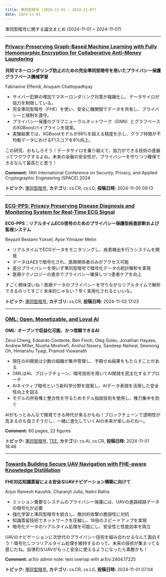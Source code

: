 ```yaml
---
title: 準同型暗号 (2024-11-01 ~ 2024-11-07)
date: 2024-11-01
---
```


準同型暗号に関する論文まとめ (2024-11-01 ~ 2024-11-07)


- - -

### [Privacy-Preserving Graph-Based Machine Learning with Fully Homomorphic Encryption for Collaborative Anti-Money Laundering](http://arxiv.org/abs/2411.02926)

**共同マネーロンダリング防止のための完全準同型暗号を用いたプライバシー保護グラフベース機械学習**

Fabrianne Effendi, Anupam Chattopadhyay

- サイバー犯罪の増加でマネーロンダリング対策が複雑化し、データサイロが協力を制限している。
- 完全準同型暗号（FHE）を使い、安全に機関間でデータを共有し、プライバシーと規制を遵守。
- プライバシー保護のグラフニューラルネットワーク（GNN）とグラフベースのXGBoostパイプラインを提案。
- 実験結果では、XGBoostモデルが99%を超える精度を示し、グラフ特徴が不均衡データにおけるF1スコアを8%向上。

この研究、おもしろそう！データサイロを乗り越えて、協力ができる技術の進展ってワクワクするよね。未来の金融の安全性が、プライバシーを守りつつ確保できるなんて最高だと思う！

**Comment:** 14th International Conference on Security, Privacy, and Applied   Cryptographic Engineering (SPACE) 2024

**トピック:** [準同型暗号](../../he), **カテゴリ:** cs.CR, cs.LG, **投稿日時:** 2024-11-05 09:13


- - -

### [ECG-PPS: Privacy Preserving Disease Diagnosis and Monitoring System for Real-Time ECG Signal](http://arxiv.org/abs/2411.01308)

**ECG-PPS：リアルタイムECG信号のためのプライバシー保護型疾患診断および監視システム**

Beyazit Bestami Yuksel, Ayse Yilmazer Metin

- リアルタイムでECGデータをモニタリングし、疾患検出を行うシステムを開発
- データはAESで暗号化され、医療関係者のみがアクセス可能
- 差分プライバシーを用いず準同型暗号で暗号化データの統計解析を実現
- 医療テクノロジーの進歩でプライバシー確保しつつ患者ケアを向上

すごく興味深いね！医療データのプライバシーを守りながらリアルタイムで解析できるのってすごく未来的じゃない？早く実用化されるといいな。



**トピック:** [準同型暗号](../../he), **カテゴリ:** cs.CR, **投稿日時:** 2024-11-02 17:03


- - -

### [OML: Open, Monetizable, and Loyal AI](http://arxiv.org/abs/2411.03887)

**OML: オープンで収益化可能、かつ信頼できるAI**

Zerui Cheng, Edoardo Contente, Ben Finch, Oleg Golev, Jonathan Hayase, Andrew Miller, Niusha Moshrefi, Anshul Nasery, Sandeep Nailwal, Sewoong Oh, Himanshu Tyagi, Pramod Viswanath

- 現在のAI開発は少数の組織が集中管理し、予期せぬ結果をもたらすことがある
- OMLはAI、ブロックチェーン、暗号技術を用いてAI開発を民主化するアプローチ
- AIネイティブ暗号という新科学分野を提案し、AIデータ表現を活用した安全性向上を図る
- モデルの所有権と整合性を守るためモデル指紋技術を使用し、権力集中を防ぐ

AIがもっとみんなで開発できる時代が来るかもね！ブロックチェーンで透明性が高まるのも良さそうだし、一緒に進化していくAIの未来が楽しみだね～。

**Comment:** 60 pages, 22 figures

**トピック:** [準同型暗号](../../he), [TEE](../../tee), **カテゴリ:** cs.AI, cs.CR, **投稿日時:** 2024-11-01 18:46


- - -

### [Towards Building Secure UAV Navigation with FHE-aware Knowledge Distillation](http://arxiv.org/abs/2411.00403)

**FHE対応知識蒸留による安全なUAVナビゲーション構築に向けて**

Arjun Ramesh Kaushik, Charanjit Jutla, Nalini Ratha

- ミッション重要なシステムのプライバシー保護には、UAVの進路経路データの暗号化が必要
- 強化学習と準同型暗号を統合し、敵対的攻撃の脆弱性に対抗
- 知識蒸留技術でネットワークを圧縮し、18倍のスピードアップを実現
- 暗号化データのリアルタイム処理を可能にし、安全性と性能効率を両立

UAVのナビゲーションに次世代のプライバシー技術を組み合わせるなんて面白そう！暗号化しつつリアルタイム処理を維持するのって、未来の技術が集まってる感じだね。自律的なUAVがもっと安全に使えるようになったら素敵かも！

**Comment:** arXiv admin note: text overlap with arXiv:2404.17225

**トピック:** [準同型暗号](../../he), **カテゴリ:** cs.CR, cs.LG, **投稿日時:** 2024-11-01 07:04
